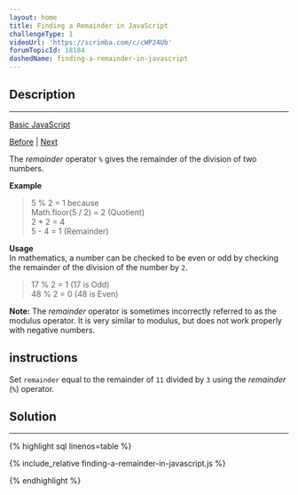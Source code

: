 ```yaml
---
layout: home
title: Finding a Remainder in JavaScript
challengeType: 1
videoUrl: 'https://scrimba.com/c/cWP24Ub'
forumTopicId: 18184
dashedName: finding-a-remainder-in-javascript
---
```


<div class="row">
<div class="columnStmt" markdown="1">

## Description
------

[Basic JavaScript](./README.md) 

[Before](./divide-one-decimal-by-another-with-javascript.md)  | [Next](./compound-assignment-with-augmented-addition.md) 

The <dfn>remainder</dfn> operator `%` gives the remainder of the division of two numbers.

**Example**

<blockquote>5 % 2 = 1 because<br>Math.floor(5 / 2) = 2 (Quotient)<br>2 * 2 = 4<br>5 - 4 = 1 (Remainder)</blockquote>

**Usage**  
In mathematics, a number can be checked to be even or odd by checking the remainder of the division of the number by `2`.

<blockquote>17 % 2 = 1 (17 is Odd)<br>48 % 2 = 0 (48 is Even)</blockquote>

**Note:** The <dfn>remainder</dfn> operator is sometimes incorrectly referred to as the modulus operator. It is very similar to modulus, but does not work properly with negative numbers.

##  instructions 

Set `remainder` equal to the remainder of `11` divided by `3` using the <dfn>remainder</dfn> (`%`) operator.

</div>
<div class="columnSol" markdown="1">

## Solution
------

{% highlight sql linenos=table %}

{% include_relative finding-a-remainder-in-javascript.js %}

{% endhighlight %}

</div>
</div>

